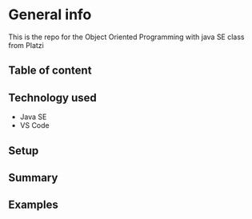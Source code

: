 # General info
This is the repo for the Object Oriented Programming  with java SE class from Platzi

## Table of content


## Technology used
* Java SE
* VS Code

## Setup


## Summary


## Examples
